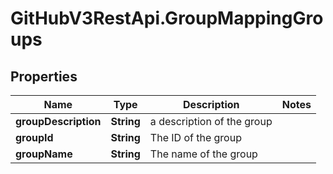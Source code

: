 # GitHubV3RestApi.GroupMappingGroups

## Properties

Name | Type | Description | Notes
------------ | ------------- | ------------- | -------------
**groupDescription** | **String** | a description of the group | 
**groupId** | **String** | The ID of the group | 
**groupName** | **String** | The name of the group | 


